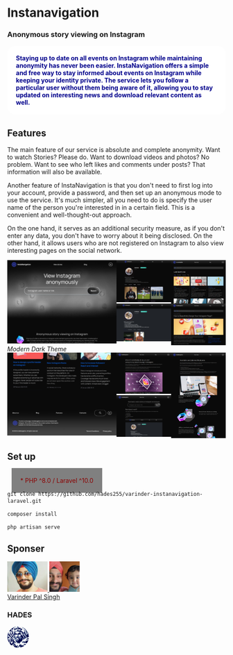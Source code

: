 # Instanavigation
### Anonymous story viewing on Instagram
<p style="background-color: white; color: darkblue; font-weight: bold; padding: 20px; border-radius: 20px">
Staying up to date on all events on Instagram while maintaining anonymity has never been easier. InstaNavigation offers a simple and free way to stay informed about events on Instagram while keeping your identity private. The service lets you follow a particular user without them being aware of it, allowing you to stay updated on interesting news and download relevant content as well.
</p>

## Features

The main feature of our service is absolute and complete anonymity. Want to watch Stories? Please do. Want to download videos and photos? No problem. Want to see who left likes and comments under posts? That information will also be available.

Another feature of InstaNavigation is that you don't need to first log into your account, provide a password, and then set up an anonymous mode to use the service. It's much simpler, all you need to do is specify the user name of the person you're interested in in a certain field. This is a convenient and well-thought-out approach.

On the one hand, it serves as an additional security measure, as if you don't enter any data, you don't have to worry about it being disclosed. On the other hand, it allows users who are not registered on Instagram to also view interesting pages on the social network.

<span style="display: flex;">
    <span style="width: 50%">
        <img src="./public/ss/Screenshot_2.png" alt="screenshot" />
    </span>
    <span style="width: 50%;">
        <span style="display: flex;">
            <span style="width: 50%">
                <img src="./public/ss/Screenshot_1.png" alt="screenshot" />
            </span>
            <span style="width: 50%; display: flex;">
                <img src="./public/ss/Screenshot_3.png" alt="screenshot" />
            </span>
        </span>
        <span style="display: flex;">
            <span style="width: 50%">
                <img src="./public/ss/Screenshot_9.png" alt="screenshot" />
            </span>
            <span style="width: 50%; display: flex;">
                <img src="./public/ss/Screenshot_4.png" alt="screenshot" />
            </span>
        </span>
    </span>
</span>
<i>Modern Dark Theme</i>
<span style="display: flex;">
    <span style="width: 50%">
        <img src="./public/ss/Screenshot_8.png" alt="screenshot" />
    </span>
    <span style="width: 50%;">
        <span style="display: flex;">
            <span style="width: 50%">
                <img src="./public/ss/Screenshot_5.png" alt="screenshot" />
            </span>
            <span style="width: 50%; display: flex;">
                <img src="./public/ss/Screenshot_6.png" alt="screenshot" />
            </span>
        </span>
        <span style="display: flex;">
            <span style="width: 50%">
                <img src="./public/ss/Screenshot_7.png" alt="screenshot" />
            </span>
            <span style="width: 50%; display: flex;">
                <img src="./public/ss/Screenshot_10.png" alt="screenshot" />
            </span>
        </span>
    </span>
</span>

## Set up

<br/>
<span style="color: darkred; background-color: grey; margin: 10px; padding: 20px">
* PHP ^8.0 / Laravel ^10.0
</span>

<br/>

```
git clone https://github.com/hades255/varinder-instanavigation-laravel.git
```
```
composer install
```
```
php artisan serve
```

## Sponser

<a href="https://github.com/hades255">
<img src="./public/ss/c1HDptGB-tqWNfMo7bF9mAWu1JlnWRCRToZvVWcG38CCsTstdGIBfe-JmsFFkIpw8x.webp" alt="hades" style="height: 70px" /> 
<img src="./public/ss/Screenshot_11.png" alt="hades" style="height: 70px" /> 
<br/>
Varinder Pal Singh
</a>

### HADES
<a href="https://github.com/hades255"><img src="./public/ss/hades.png" alt="hades" style="background-color: white; width: 50px; border-radius: 50%" /></a>